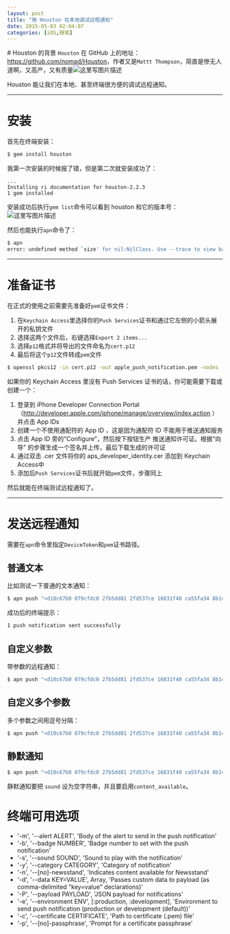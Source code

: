 ```yaml
---
layout: post
title: "用 Houston 在本地调试远程通知"
date: 2015-05-03 02:04:07
categories: [iOS,随笔]
---
```



﻿# Houston 的背景
`Houston` 在 GitHub 上的地址：<a href="https://github.com/nomad/Houston" target="_blank">https://github.com/nomad/Houston</a>，作者又是`Mattt Thompson`，简直是惨无人道啊，又高产，又有质量![这里写图片描述](https://imgconvert.csdnimg.cn/aHR0cDovL2ZvcnVtLmNzZG4ubmV0L1BvaW50Rm9ydW0vdWkvc2NyaXB0cy9jc2RuL1BsdWdpbi8wMDEvZmFjZS83OS5naWY)

Houston 能让我们在本地、甚至终端很方便的调试远程通知。

---
# 安装
首先在终端安装：

```bash
$ gem install houston
```

我第一次安装的时候报了错，但是第二次就安装成功了：

```baseh
...
Installing ri documentation for houston-2.2.3
1 gem installed
```

安装成功后执行`gem list`命令可以看到 houston 和它的版本号：
![这里写图片描述](https://imgconvert.csdnimg.cn/aHR0cDovL2ltZy5ibG9nLmNzZG4ubmV0LzIwMTUwNTAzMDEyNDIzMzU2)

然后也能执行`apn`命令了：

```bash
$ apn
error: undefined method `size' for nil:NilClass. Use --trace to view backtrace
```

---
# 准备证书
在正式的使用之前需要先准备好`pem`证书文件：

1. 在`Keychain Access`里选择你的`Push Services`证书和通过它左侧的小箭头展开的私钥文件
2. 选择这两个文件后，右键选择`Export 2 items...`
3. 选择`p12`格式并将导出的文件命名为`cert.p12`
4. 最后将这个`p12`文件转成`pem`文件
```bash
$ openssl pkcs12 -in cert.p12 -out apple_push_notification.pem -nodes -clcerts
```

如果你的 Keychain Access 里没有 Push Services 证书的话，你可能需要下载或创建一个：
1. 登录到 iPhone Developer Connection Portal（http://developer.apple.com/iphone/manage/overview/index.action ）并点击 App IDs
2. 创建一个不使用通配符的 App ID ，这是因为通配符 ID 不能用于推送通知服务
3. 点击 App ID 旁的“Configure”，然后按下按钮生产 推送通知许可证。根据“向导” 的步骤生成一个签名并上传，最后下载生成的许可证
4. 通过双击 .cer 文件将你的 aps_developer_identity.cer 添加到 Keychain Access中
5. 添加后`Push Services`证书后就开始`pem`文件，步骤同上

然后就能在终端测试远程通知了。

---
# 发送远程通知
需要在`apn`命令里指定`DeviceToken`和`pem`证书路径。
## 普通文本
比如测试一下普通的文本通知：
```bash
$ apn push "<d10c67b0 079cfdc0 27b5dd81 2fd537ce 16831f40 ca55fa34 8b14ffde 626435f6>" -c ~/Desktop/apple_push_notification.pem -m "Hello"
```

成功后的终端提示：
```bash
1 push notification sent successfully
```

## 自定义参数
带参数的远程通知：
```bash
$ apn push "<d10c67b0 079cfdc0 27b5dd81 2fd537ce 16831f40 ca55fa34 8b14ffde 626435f6>" -c ~/Desktop/apple_push_notification.pem  -m "Hello" -d content-id=42
```

## 自定义多个参数
多个参数之间用逗号分隔：
```bash
$ apn push "<d10c67b0 079cfdc0 27b5dd81 2fd537ce 16831f40 ca55fa34 8b14ffde 626435f6>" -c ~/Desktop/apple_push_notification.pem  -m "Hello" -d content-id=42,icon=image.png
```

## 静默通知
```bash
$ apn push "<d10c67b0 079cfdc0 27b5dd81 2fd537ce 16831f40 ca55fa34 8b14ffde 626435f6>" -c ~/Desktop/apple_push_notification.pem  -s "" -n
```

静默通知要把 `sound` 设为空字符串，并且要启用`content_available`。

# 终端可用选项

* '-m', '--alert ALERT', 'Body of the alert to send in the push notification'
* '-b', '--badge NUMBER', 'Badge number to set with the push notification'
* '-s', '--sound SOUND', 'Sound to play with the notification'
* '-y', '--category CATEGORY', 'Category of notification'
* '-n', '--[no]-newsstand', 'Indicates content available for Newsstand'
* '-d', '--data KEY=VALUE', Array, 'Passes custom data to payload (as comma-delimited "key=value" declarations)'
* '-P', '--payload PAYLOAD', 'JSON payload for notifications'
* '-e', '--environment ENV', [:production, :development], 'Environment to send push notification (production or development (default))'
* '-c', '--certificate CERTIFICATE', 'Path to certificate (.pem) file'
* '-p', '--[no]-passphrase', 'Prompt for a certificate passphrase'
